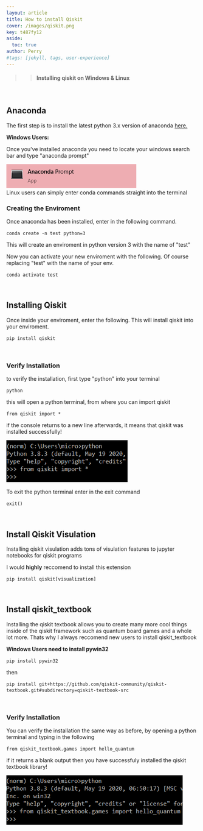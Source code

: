 ```yaml
---
layout: article 
title: How to install Qiskit
cover: /images/qiskit.png
key: t487fy12
aside:
  toc: true
author: Perry
#tags: [jekyll, tags, user-experience]
---
```

<!--https://hitcounter.pythonanywhere.com/--> 
<!--https://github.com/brentvollebregt/hit-counter
^^Docs for hit counter^^
-->

>> #### Installing qiskit on Windows & Linux

<!--work on adding a like button with firebase-->  
<!--https://console.firebase.google.com/u/0/project/wrelkss/overview-->
<!-- https://mazipan.space/create-simple-like-button-using-firebase-rtdb/en/ -->

<br>

<!--more-->

<!-- The core Firebase JS SDK is always required and must be listed first -->
<script src="https://www.gstatic.com/firebasejs/7.17.1/firebase-app.js"></script>

<!-- TODO: Add SDKs for Firebase products that you want to use
     https://firebase.google.com/docs/web/setup#available-libraries -->
<script src="https://www.gstatic.com/firebasejs/7.17.1/firebase-analytics.js"></script>

<script>
  // Your web app's Firebase configuration
  var firebaseConfig = {
    apiKey: "AIzaSyCGVCAZ6RL0Gjuc9sq6fdnAETbc1oDGLns",
    authDomain: "wrelkss.firebaseapp.com",
    databaseURL: "https://wrelkss.firebaseio.com",
    projectId: "wrelkss",
    storageBucket: "wrelkss.appspot.com",
    messagingSenderId: "170107683865",
    appId: "1:170107683865:web:3f40853c493c7929a9d688",
    measurementId: "G-26XJY2LG7G"
  };
  // Initialize Firebase
  firebase.initializeApp(firebaseConfig);
  firebase.analytics();
</script>

<!--<script>

  let xmlHttp = new XMLHttpRequest();
  xmlHttp.open('GET', 'https://hitcounter.pythonanywhere.com/count', false);
  xmlHttp.send(null);
  count = xmlHttp.responseText;

</script>

<center>
<div class="card">
  <div class="card__content">
    <p class="warning">
    Views: <Strong>
    <script type="text/javascript">
            document.write(count)
    </script>
    </Strong>
    </p>
  </div>
</div>
</center> -->

## Anaconda 

The first step is to install the latest python 3.x version of anaconda [here.](https://www.anaconda.com/products/individual)

**Windows Users:**

Once you've installed anaconda you need to locate your windows search bar and type "anaconda prompt"
<div class="card">
  <div class="card__image">
    <img class="image" src="/images/anaconda.png"/>
  </div>
</div>
Linux users can simply enter conda commands straight into the terminal

<br>

### Creating the Enviroment
Once anaconda has been installed, enter in the following command.

    conda create -n test python=3

This will create an enviroment in python version 3 with the name of "test"

Now you can activate your new enviroment with the following. Of course replacing "test" with the name of your env.

    conda activate test

<br>

## Installing Qiskit

Once inside your enviroment, enter the following. This will install qiskit into your enviroment.

    pip install qiskit

<br>

### Verify Installation

to verify the installation, first type "python" into your terminal

    python

this will open a python terminal, from where you can import qiskit

    from qiskit import *

if the console returns to a new line afterwards, it means that qiskit was installed successfully!

<div class="card">
  <div class="card__image">
    <img class="image" src="/images/qiskittest.png"/>
  </div>
</div>

To exit the python terminal enter in the exit command 

    exit()

<br>

## Install Qiskit Visulation

Installing qiskit visulation adds tons of visulation features to jupyter notebooks for qiskit programs

I would **highly** reccomend to install this extension

    pip install qiskit[visualization]

<br>

## Install qiskit_textbook

Installing the qiskit textbook allows you to create many more cool things inside of the qiskit framework such as quantum board games and a whole lot more. Thats why I always reccomend new users to install qiskit_textbook

**Windows Users need to install pywin32**

    pip install pywin32

then

    pip install git+https://github.com/qiskit-community/qiskit-textbook.git#subdirectory=qiskit-textbook-src

<br>

### Verify Installation

You can verify the installation the same way as before, by opening a python terminal and typing in the following 

    from qiskit_textbook.games import hello_quantum

if it returns a blank output then you have successfuly installed the qiskit textbook library!

<div class="card">
  <div class="card__image">
    <img class="image" src="/images/qiskittest2.png"/>
  </div>
</div>

<!--more-->

